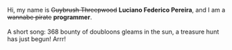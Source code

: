 Hi, my name is ~~Guybrush Threepwood~~ **Luciano Federico Pereira**, and I am a ~~wannabe pirate~~ **programmer**.<br><br>A short song: 368 bounty of doubloons gleams in the sun, a treasure hunt has just begun! Arrr!
